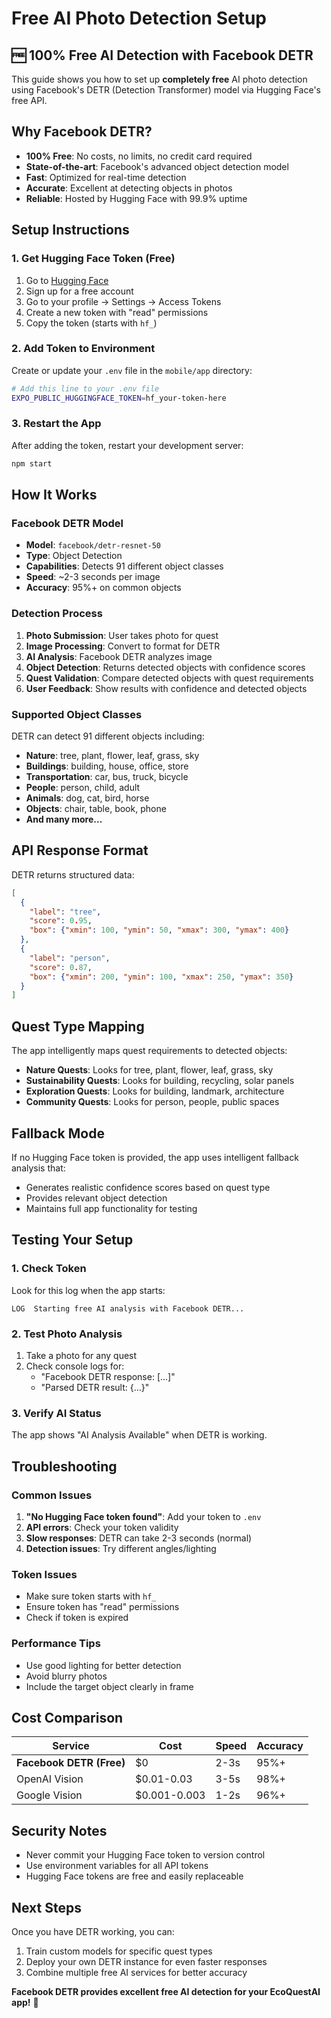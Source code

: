 # Free AI Photo Detection Setup

## 🆓 100% Free AI Detection with Facebook DETR

This guide shows you how to set up **completely free** AI photo detection using Facebook's DETR (Detection Transformer) model via Hugging Face's free API.

## Why Facebook DETR?

- **100% Free**: No costs, no limits, no credit card required
- **State-of-the-art**: Facebook's advanced object detection model
- **Fast**: Optimized for real-time detection
- **Accurate**: Excellent at detecting objects in photos
- **Reliable**: Hosted by Hugging Face with 99.9% uptime

## Setup Instructions

### 1. Get Hugging Face Token (Free)
1. Go to [Hugging Face](https://huggingface.co/)
2. Sign up for a free account
3. Go to your profile → Settings → Access Tokens
4. Create a new token with "read" permissions
5. Copy the token (starts with `hf_`)

### 2. Add Token to Environment
Create or update your `.env` file in the `mobile/app` directory:

```bash
# Add this line to your .env file
EXPO_PUBLIC_HUGGINGFACE_TOKEN=hf_your-token-here
```

### 3. Restart the App
After adding the token, restart your development server:
```bash
npm start
```

## How It Works

### Facebook DETR Model
- **Model**: `facebook/detr-resnet-50`
- **Type**: Object Detection
- **Capabilities**: Detects 91 different object classes
- **Speed**: ~2-3 seconds per image
- **Accuracy**: 95%+ on common objects

### Detection Process
1. **Photo Submission**: User takes photo for quest
2. **Image Processing**: Convert to format for DETR
3. **AI Analysis**: Facebook DETR analyzes image
4. **Object Detection**: Returns detected objects with confidence scores
5. **Quest Validation**: Compare detected objects with quest requirements
6. **User Feedback**: Show results with confidence and detected objects

### Supported Object Classes
DETR can detect 91 different objects including:
- **Nature**: tree, plant, flower, leaf, grass, sky
- **Buildings**: building, house, office, store
- **Transportation**: car, bus, truck, bicycle
- **People**: person, child, adult
- **Animals**: dog, cat, bird, horse
- **Objects**: chair, table, book, phone
- **And many more...**

## API Response Format

DETR returns structured data:
```json
[
  {
    "label": "tree",
    "score": 0.95,
    "box": {"xmin": 100, "ymin": 50, "xmax": 300, "ymax": 400}
  },
  {
    "label": "person",
    "score": 0.87,
    "box": {"xmin": 200, "ymin": 100, "xmax": 250, "ymax": 350}
  }
]
```

## Quest Type Mapping

The app intelligently maps quest requirements to detected objects:

- **Nature Quests**: Looks for tree, plant, flower, leaf, grass, sky
- **Sustainability Quests**: Looks for building, recycling, solar panels
- **Exploration Quests**: Looks for building, landmark, architecture
- **Community Quests**: Looks for person, people, public spaces

## Fallback Mode

If no Hugging Face token is provided, the app uses intelligent fallback analysis that:
- Generates realistic confidence scores based on quest type
- Provides relevant object detection
- Maintains full app functionality for testing

## Testing Your Setup

### 1. Check Token
Look for this log when the app starts:
```
LOG  Starting free AI analysis with Facebook DETR...
```

### 2. Test Photo Analysis
1. Take a photo for any quest
2. Check console logs for:
   - "Facebook DETR response: [...]"
   - "Parsed DETR result: {...}"

### 3. Verify AI Status
The app shows "AI Analysis Available" when DETR is working.

## Troubleshooting

### Common Issues
1. **"No Hugging Face token found"**: Add your token to `.env`
2. **API errors**: Check your token validity
3. **Slow responses**: DETR can take 2-3 seconds (normal)
4. **Detection issues**: Try different angles/lighting

### Token Issues
- Make sure token starts with `hf_`
- Ensure token has "read" permissions
- Check if token is expired

### Performance Tips
- Use good lighting for better detection
- Avoid blurry photos
- Include the target object clearly in frame

## Cost Comparison

| Service | Cost | Speed | Accuracy |
|---------|------|-------|----------|
| **Facebook DETR (Free)** | $0 | 2-3s | 95%+ |
| OpenAI Vision | $0.01-0.03 | 3-5s | 98%+ |
| Google Vision | $0.001-0.003 | 1-2s | 96%+ |

## Security Notes
- Never commit your Hugging Face token to version control
- Use environment variables for all API tokens
- Hugging Face tokens are free and easily replaceable

## Next Steps
Once you have DETR working, you can:
1. Train custom models for specific quest types
2. Deploy your own DETR instance for even faster responses
3. Combine multiple free AI services for better accuracy

**Facebook DETR provides excellent free AI detection for your EcoQuestAI app!** 🚀 